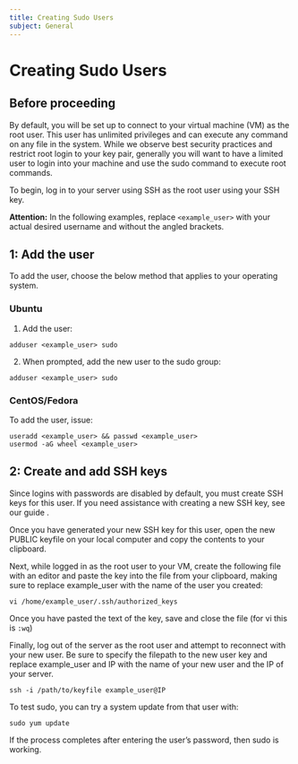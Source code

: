 ```yaml
---
title: Creating Sudo Users
subject: General
---
```


# Creating Sudo Users

## Before proceeding
By default, you will be set up to connect to your virtual machine (VM) as the root user. This user has unlimited privileges and can execute any command on any file in the system.
While we observe best security practices and restrict root login to your key pair, generally you will want to have a limited user to login into your machine and use the sudo command to execute root commands.

To begin, log in to your server using SSH as the root user using your SSH key.

**Attention:** In the following examples, replace `<example_user>` with your actual desired username and without the angled brackets.

## 1: Add the user
To add the user, choose the below method that applies to your operating system.

### Ubuntu
1. Add the user:
```shell
adduser <example_user> sudo
```
2. When prompted, add the new user to the sudo group:
```shell
adduser <example_user> sudo
```

### CentOS/Fedora
To add the user, issue:
```shell
useradd <example_user> && passwd <example_user>
usermod -aG wheel <example_user>
```

## 2: Create and add SSH keys
Since logins with passwords are disabled by default, you must create SSH keys for this user. If you need assistance with creating a new SSH key, see our guide <here>.

Once you have generated your new SSH key for this user, open the new PUBLIC keyfile on your local computer and copy the contents to your clipboard.

Next, while logged in as the root user to your VM, create the following file with an editor and paste the key into the file from your clipboard, making sure to replace example_user with the name of the user you created:
```shell
vi /home/example_user/.ssh/authorized_keys
```
Once you have pasted the text of the key, save and close the file (for vi this is `:wq`)

Finally, log out of the server as the root user and attempt to reconnect with your new user. Be sure to specify the filepath to the new user key and replace example_user and IP with the name of your new user and the IP of your server.
```shell
ssh -i /path/to/keyfile example_user@IP
```
To test sudo, you can try a system update from that user with:
```shell
sudo yum update
```
If the process completes after entering the user’s password, then sudo is working.

